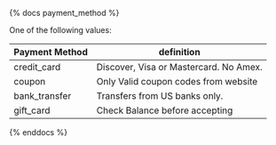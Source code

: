 {% docs payment_method %}
	
One of the following values: 

| Payment Method      | definition                                       |
|---------------------|--------------------------------------------------|
| credit_card         | Discover, Visa or Mastercard. No Amex.           |
| coupon              | Only Valid coupon codes from website             |
| bank_transfer       | Transfers from US banks only.                    |
| gift_card           | Check Balance before accepting                   |


{% enddocs %}